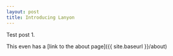 ```yaml
---
layout: post
title: Introducing Lanyon
---
```


Test post 1.

This even has a [link to the about page]({{ site.baseurl }}/about)
